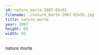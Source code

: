 ```yaml
---
id: nature_morte-2007-65x92
filename: ./nature_morte-2007-65x92.jpg
title: nature morte
year: 2007
height: 65
width: 92
---
```


nature morte